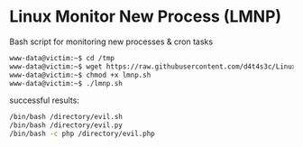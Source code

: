 # Linux Monitor New Process (LMNP)

Bash script for monitoring new processes & cron tasks

```bash
www-data@victim:~$ cd /tmp
www-data@victim:~$ wget https://raw.githubusercontent.com/d4t4s3c/Linux-Monitor-New-Process/main/lmnp.sh
www-data@victim:~$ chmod +x lmnp.sh
www-data@victim:~$ ./lmnp.sh
```

successful results:
```bash
/bin/bash /directory/evil.sh
/bin/bash /directory/evil.py
/bin/bash -c php /directory/evil.php
```
